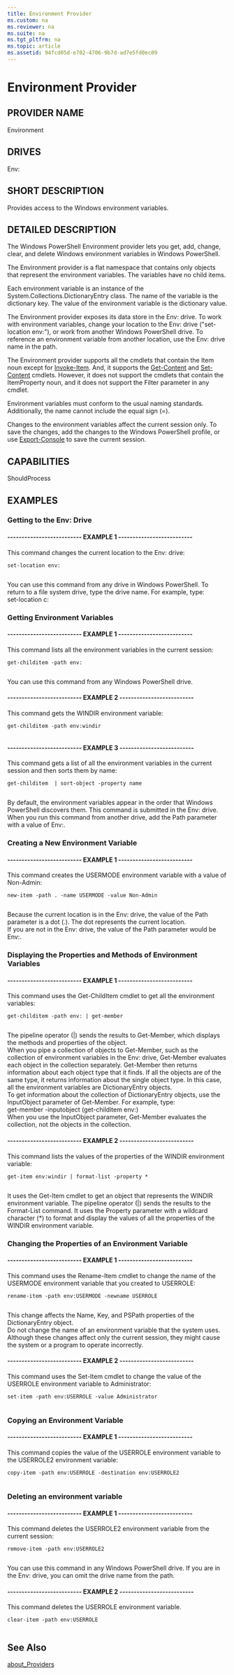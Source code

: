 ```yaml
---
title: Environment Provider
ms.custom: na
ms.reviewer: na
ms.suite: na
ms.tgt_pltfrm: na
ms.topic: article
ms.assetid: 94fcd05d-e702-4706-9b7d-ad7e5fd0ec09
---
```

# Environment Provider
## PROVIDER NAME  
 Environment  
  
## DRIVES  
 Env:  
  
## SHORT DESCRIPTION  
 Provides access to the Windows environment variables.  
  
## DETAILED DESCRIPTION  
 The Windows PowerShell Environment provider lets you get, add, change, clear, and delete Windows environment variables in Windows PowerShell.  
  
 The Environment provider is a flat namespace that contains only objects that represent the environment variables. The variables have no child items.  
  
 Each environment variable is an instance of the System.Collections.DictionaryEntry class. The name of the variable is the dictionary key. The value of the environment variable is the dictionary value.  
  
 The Environment provider exposes its data store in the Env: drive. To work with environment variables, change your location to the Env: drive \("set\-location env:"\), or work from another Windows PowerShell drive. To reference an environment variable from another location, use the Env: drive name in the path.  
  
 The Environment provider supports all the cmdlets that contain the Item noun except for [Invoke-Item](Invoke-Item.md). And, it supports the [Get-Content](Get-Content.md) and [Set-Content](Set-Content.md) cmdlets. However, it does not support the cmdlets that contain the ItemProperty noun, and it does not support the Filter parameter in any cmdlet.  
  
 Environment variables must conform to the usual naming standards. Additionally, the name cannot include the equal sign \(\=\).  
  
 Changes to the environment variables affect the current session only. To save the changes, add the changes to the Windows PowerShell profile, or use [Export-Console](Export-Console.md) to save the current session.  
  
## CAPABILITIES  
 ShouldProcess  
  
## EXAMPLES  
  
### Getting to the Env: Drive  
  
#### \-\-\-\-\-\-\-\-\-\-\-\-\-\-\-\-\-\-\-\-\-\-\-\-\-\- EXAMPLE 1 \-\-\-\-\-\-\-\-\-\-\-\-\-\-\-\-\-\-\-\-\-\-\-\-\-\-  
 This command changes the current location to the Env: drive:  
  
```  
set-location env:  
  
```  
  
 You can use this command from any drive in Windows PowerShell. To return to a file system drive, type the drive name. For example, type:  
    set\-location c:  
  
### Getting Environment Variables  
  
#### \-\-\-\-\-\-\-\-\-\-\-\-\-\-\-\-\-\-\-\-\-\-\-\-\-\- EXAMPLE 1 \-\-\-\-\-\-\-\-\-\-\-\-\-\-\-\-\-\-\-\-\-\-\-\-\-\-  
 This command lists all the environment variables in the current session:  
  
```  
get-childitem -path env:  
  
```  
  
 You can use this command from any Windows PowerShell drive.  
  
#### \-\-\-\-\-\-\-\-\-\-\-\-\-\-\-\-\-\-\-\-\-\-\-\-\-\- EXAMPLE 2 \-\-\-\-\-\-\-\-\-\-\-\-\-\-\-\-\-\-\-\-\-\-\-\-\-\-  
 This command gets the WINDIR environment variable:  
  
```  
get-childitem -path env:windir  
  
```  
  
#### \-\-\-\-\-\-\-\-\-\-\-\-\-\-\-\-\-\-\-\-\-\-\-\-\-\- EXAMPLE 3 \-\-\-\-\-\-\-\-\-\-\-\-\-\-\-\-\-\-\-\-\-\-\-\-\-\-  
 This command gets a list of all the environment variables in the current session and then sorts them by name:  
  
```  
get-childitem  | sort-object -property name  
  
```  
  
 By default, the environment variables appear in the order that Windows PowerShell discovers them. This command is submitted in the Env: drive.  
When you run this command from another drive, add the Path parameter with a value of Env:.  
  
### Creating a New Environment Variable  
  
#### \-\-\-\-\-\-\-\-\-\-\-\-\-\-\-\-\-\-\-\-\-\-\-\-\-\- EXAMPLE 1 \-\-\-\-\-\-\-\-\-\-\-\-\-\-\-\-\-\-\-\-\-\-\-\-\-\-  
 This command creates the USERMODE environment variable with a value of Non\-Admin:  
  
```  
new-item -path . -name USERMODE -value Non-Admin  
  
```  
  
 Because the current location is in the Env: drive, the value of the Path parameter is a dot \(.\). The dot represents the current location.  
If you are not in the Env: drive, the value of the Path parameter would be Env:.  
  
### Displaying the Properties and Methods of Environment Variables  
  
#### \-\-\-\-\-\-\-\-\-\-\-\-\-\-\-\-\-\-\-\-\-\-\-\-\-\- EXAMPLE 1 \-\-\-\-\-\-\-\-\-\-\-\-\-\-\-\-\-\-\-\-\-\-\-\-\-\-  
 This command uses the Get\-ChildItem cmdlet to get all the environment variables:  
  
```  
get-childitem -path env: | get-member  
  
```  
  
 The pipeline operator \(&#124;\) sends the results to Get\-Member, which displays the methods and properties of the object.  
When you pipe a collection of objects to Get\-Member, such as the collection of environment variables in the Env: drive, Get\-Member evaluates each object in the collection separately. Get\-Member then returns information about each object type that it finds. If all the objects are of the same type, it returns information about the single object type. In this case, all the environment variables are DictionaryEntry objects.  
To get information about the collection of DictionaryEntry objects, use the InputObject parameter of Get\-Member. For example, type:  
    get\-member \-inputobject \(get\-childitem env:\)  
When you use the InputObject parameter, Get\-Member evaluates the collection, not the objects in the collection.  
  
#### \-\-\-\-\-\-\-\-\-\-\-\-\-\-\-\-\-\-\-\-\-\-\-\-\-\- EXAMPLE 2 \-\-\-\-\-\-\-\-\-\-\-\-\-\-\-\-\-\-\-\-\-\-\-\-\-\-  
 This command lists the values of the properties of the WINDIR environment variable:  
  
```  
get-item env:windir | format-list -property *  
  
```  
  
 It uses the Get\-Item cmdlet to get an object that represents the WINDIR environment variable. The pipeline operator \(&#124;\) sends the results to the Format\-List command. It uses the Property parameter with a wildcard character \(\*\) to format and display the values of all the properties of the WINDIR environment variable.  
  
### Changing the Properties of an Environment Variable  
  
#### \-\-\-\-\-\-\-\-\-\-\-\-\-\-\-\-\-\-\-\-\-\-\-\-\-\- EXAMPLE 1 \-\-\-\-\-\-\-\-\-\-\-\-\-\-\-\-\-\-\-\-\-\-\-\-\-\-  
 This command uses the Rename\-Item cmdlet to change the name of the USERMODE environment variable that you created to USERROLE:  
  
```  
rename-item -path env:USERMODE -newname USERROLE  
  
```  
  
 This change affects the Name, Key, and PSPath properties of the DictionaryEntry object.  
Do not change the name of an environment variable that the system uses. Although these changes affect only the current session, they might cause the system or a program to operate incorrectly.  
  
#### \-\-\-\-\-\-\-\-\-\-\-\-\-\-\-\-\-\-\-\-\-\-\-\-\-\- EXAMPLE 2 \-\-\-\-\-\-\-\-\-\-\-\-\-\-\-\-\-\-\-\-\-\-\-\-\-\-  
 This command uses the Set\-Item cmdlet to change the value of the USERROLE environment variable to Administrator:  
  
```  
set-item -path env:USERROLE -value Administrator  
  
```  
  
### Copying an Environment Variable  
  
#### \-\-\-\-\-\-\-\-\-\-\-\-\-\-\-\-\-\-\-\-\-\-\-\-\-\- EXAMPLE 1 \-\-\-\-\-\-\-\-\-\-\-\-\-\-\-\-\-\-\-\-\-\-\-\-\-\-  
 This command copies the value of the USERROLE environment variable to the USERROLE2 environment variable:  
  
```  
copy-item -path env:USERROLE -destination env:USERROLE2  
  
```  
  
### Deleting an environment variable  
  
#### \-\-\-\-\-\-\-\-\-\-\-\-\-\-\-\-\-\-\-\-\-\-\-\-\-\- EXAMPLE 1 \-\-\-\-\-\-\-\-\-\-\-\-\-\-\-\-\-\-\-\-\-\-\-\-\-\-  
 This command deletes the USERROLE2 environment variable from the current session:  
  
```  
remove-item -path env:USERROLE2  
  
```  
  
 You can use this command in any Windows PowerShell drive. If you are in the Env: drive, you can omit the drive name from the path.  
  
#### \-\-\-\-\-\-\-\-\-\-\-\-\-\-\-\-\-\-\-\-\-\-\-\-\-\- EXAMPLE 2 \-\-\-\-\-\-\-\-\-\-\-\-\-\-\-\-\-\-\-\-\-\-\-\-\-\-  
 This command deletes the USERROLE environment variable.  
  
```  
clear-item -path env:USERROLE  
  
```  
  
## See Also  
 [about\_Providers](assetId:///55e2974f-3314-48d2-8b1b-abdea6b303cb)